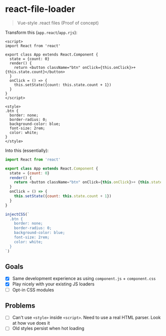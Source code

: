# react-file-loader
> Vue-style .react files (Proof of concept)

Transform this (`app.react`/`app.rjs`):

```vue
<script>
import React from 'react'

export class App extends React.Component {
  state = {count: 0}
  render() {
    return <button className="btn" onClick={this.onClick}>+ {this.state.count}</button>
  }
  onClick = () => {
    this.setState({count: this.state.count + 1})
  }
}
</script>

<style>
.btn {
  border: none;
  border-radius: 0;
  background-color: blue;
  font-size: 2rem;
  color: white;
}
</style>
```

Into this (essentially):

```javascript
import React from 'react'

export class App extends React.Component {
  state = {count: 0}
  render() {
    return <button className="btn" onClick={this.onClick}>+ {this.state.count}</button>
  }
  onClick = () => {
    this.setState({count: this.state.count + 1})
  }
}

injectCSS(`
  .btn {
    border: none;
    border-radius: 0;
    background-color: blue;
    font-size: 2rem;
    color: white;
  }
`)
```

## Goals

- [x] Same development experience as using `component.js` + `component.css`
- [x] Play nicely with your existing JS loaders
- [ ] Opt-in CSS modules

## Problems

- [ ] Can't use `<style>` inside `<script>`. Need to use a real HTML parser. Look at how vue does it
- [ ] Old styles persist when hot loading
